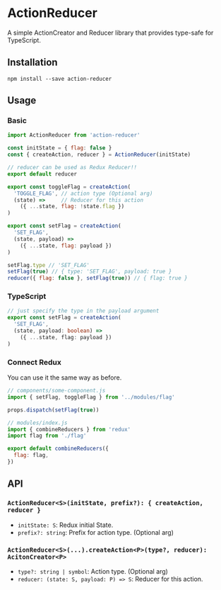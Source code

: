 # ActionReducer

A simple ActionCreator and Reducer library that provides type-safe for TypeScript.


## Installation

```
npm install --save action-reducer
```


## Usage

### Basic

```js
import ActionReducer from 'action-reducer'

const initState = { flag: false }
const { createAction, reducer } = ActionReducer(initState)

// reducer can be used as Redux Reducer!!
export default reducer

export const toggleFlag = createAction(
  'TOGGLE_FLAG', // action type (Optional arg)
  (state) =>     // Reducer for this action
    ({ ...state, flag: !state.flag })
)

export const setFlag = createAction(
  'SET_FLAG',
  (state, payload) =>
    ({ ...state, flag: payload })
)

setFlag.type // 'SET_FLAG'
setFlag(true) // { type: 'SET_FLAG', payload: true }
reducer({ flag: false }, setFlag(true)) // { flag: true }
```

### TypeScript

```ts
// just specify the type in the payload argument
export const setFlag = createAction(
  'SET_FLAG',
  (state, payload: boolean) =>
    ({ ...state, flag: payload })
)
```

### Connect Redux

You can use it the same way as before.

```js
// components/some-component.js
import { setFlag, toggleFlag } from '../modules/flag'

props.dispatch(setFlag(true))
```

```js
// modules/index.js
import { combineReducers } from 'redux'
import flag from './flag'

export default combineReducers({
  flag: flag,
})
```

## API

### `ActionReducer<S>(initState, prefix?): { createAction, reducer }`

- `initState: S`: Redux initial State.
- `prefix?: string`: Prefix for action type. (Optional arg)

### `ActionReducer<S>(...).createAction<P>(type?, reducer): AcitonCreator<P>`

- `type?: string | symbol`: Action type. (Optional arg)
- `reducer: (state: S, payload: P) => S`: Reducer for this action.
